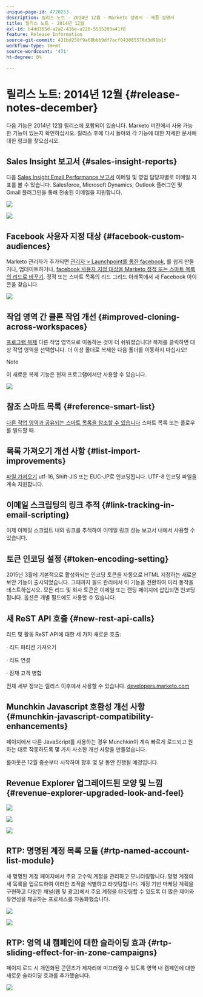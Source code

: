 ```yaml
---
unique-page-id: 4720253
description: 릴리스 노트 - 2014년 12월 - Marketo 설명서 - 제품 설명서
title: 릴리스 노트 - 2014년 12월
exl-id: b4dd365d-a2a2-416e-a226-5515203a41f8
feature: Release Information
source-git-commit: 431bd258f9a68bbb9df7acf043085578d3d91b1f
workflow-type: tm+mt
source-wordcount: '471'
ht-degree: 0%

---
```


# 릴리스 노트: 2014년 12월 {#release-notes-december}

다음 기능은 2014년 12월 릴리스에 포함되어 있습니다. Marketo 버전에서 사용 가능한 기능이 있는지 확인하십시오. 릴리스 후에 다시 돌아와 각 기능에 대한 자세한 문서에 대한 링크를 찾으십시오.

## Sales Insight 보고서 {#sales-insight-reports}

다음 [Sales Insight Email Performance 보고서](/help/marketo/product-docs/marketo-sales-insight/msi-for-salesforce/features/performance-reports/sales-insight-email-performance-report.md) 이메일 및 영업 담당자별로 이메일 지표를 볼 수 있습니다. Salesforce, Microsoft Dynamics, Outlook 플러그인 및 Gmail 플러그인을 통해 전송된 이메일을 지원합니다.

![](assets/image2014-12-5-11-3a5-3a46.png)

![](assets/image2014-12-5-11-3a5-3a55.png)

## Facebook 사용자 지정 대상 {#facebook-custom-audiences}

Marketo 관리자가 추가되면 [관리자 > Launchpoint를 통한 facebook](/help/marketo/product-docs/demand-generation/ad-network-integrations/add-facebook-custom-audiences-as-a-launchpoint-service.md), 를 쉽게 만들거나, 업데이트하거나, [facebook 사용자 지정 대상을 Marketo 정적 또는 스마트 목록의 리드로 바꾸기](/help/marketo/product-docs/demand-generation/facebook/create-a-custom-audience-in-facebook.md). 정적 또는 스마트 목록의 리드 그리드 아래쪽에서 새 Facebook 아이콘을 찾습니다.

![](assets/image2014-12-5-11-3a6-3a28.png)

## 작업 영역 간 클론 작업 개선  {#improved-cloning-across-workspaces}

[프로그램 복제](/help/marketo/product-docs/core-marketo-concepts/programs/working-with-programs/clone-a-program.md) 다른 작업 영역으로 이동하는 것이 더 쉬워졌습니다! 복제를 클릭하면 대상 작업 영역을 선택합니다. 더 이상 폴더로 복제한 다음 폴더를 이동하지 마십시오!

>[!NOTE]
>
>이 새로운 복제 기능은 현재 프로그램에서만 사용할 수 있습니다.

![](assets/image2014-12-5-11-3a7-3a13.png)

## 참조 스마트 목록 {#reference-smart-list}

[다른 작업 영역과 공유되는 스마트 목록을 참조할 수 있습니다](/help/marketo/product-docs/core-marketo-concepts/smart-lists-and-static-lists/using-smart-lists/reference-a-list-or-smart-list-across-workspaces.md) 스마트 목록 또는 플로우를 빌드할 때.

## 목록 가져오기 개선 사항 {#list-import-improvements}

[파일 가져오기](/help/marketo/getting-started/quick-wins/import-a-list-of-people.md) utf-16, Shift-JIS 또는 EUC-JP로 인코딩됩니다. UTF-8 인코딩 파일을 계속 지원합니다.

## 이메일 스크립팅의 링크 추적 {#link-tracking-in-email-scripting}

이제 이메일 스크립트 내의 링크를 추적하여 이메일 링크 성능 보고서 내에서 사용할 수 있습니다.

## 토큰 인코딩 설정 {#token-encoding-setting}

2015년 3월에 기본적으로 활성화되는 인코딩 토큰을 자동으로 HTML 지정하는 새로운 보안 기능이 출시되었습니다. 그때까지 필드 관리에서 이 기능을 전환하여 미리 동작을 테스트하십시오. 모든 리드 및 회사 토큰은 이메일 또는 랜딩 페이지에 삽입되면 인코딩됩니다. 옵션은 개별 필드에도 사용할 수 있습니다.

## 새 ReST API 호출 {#new-rest-api-calls}

리드 및 활동 ReST API에 대한 세 가지 새로운 호출:

· 리드 파티션 가져오기

· 리드 연결

· 잠재 고객 병합

전체 세부 정보는 릴리스 이후에서 사용할 수 있습니다. [developers.marketo.com](https://developers.marketo.com/)

## Munchkin Javascript 호환성 개선 사항 {#munchkin-javascript-compatibility-enhancements}

페이지에서 다른 JavaScript를 사용하는 경우 Munchkin이 계속 빠르게 로드되고 원하는 대로 작동하도록 몇 가지 사소한 개선 사항을 만들었습니다.

롤아웃은 12월 중순부터 시작하여 향후 몇 달 동안 진행될 예정입니다.

## Revenue Explorer 업그레이드된 모양 및 느낌 {#revenue-explorer-upgraded-look-and-feel}

![](assets/image2014-12-5-11-3a8-3a4.png)

![](assets/image2014-12-5-11-3a8-3a14.png)

![](assets/image2014-12-5-11-3a8-3a36.png)

## RTP: 명명된 계정 목록 모듈 {#rtp-named-account-list-module}

새 명명된 계정 페이지에서 주요 고수익 계정을 관리하고 모니터링합니다. 명명 계정의 새 목록을 업로드하여 이러한 조직을 식별하고 타겟팅합니다. 계정 기반 마케팅 계획을 구현하고 다양한 채널(웹 및 광고)에서 주요 계정을 타깃팅할 수 있도록 더 많은 제어와 유연성을 제공하는 프로세스를 자동화했습니다.

![](assets/image2014-12-5-11-3a8-3a56.png)

![](assets/image2014-12-5-11-3a9-3a10.png)

## RTP: 영역 내 캠페인에 대한 슬라이딩 효과 {#rtp-sliding-effect-for-in-zone-campaigns}

페이지 로드 시 개인화된 콘텐츠가 제자리에 미끄러질 수 있도록 영역 내 캠페인에 대한 새로운 슬라이딩 효과를 추가했습니다.

![](assets/image2014-12-5-11-3a9-3a34.png)
